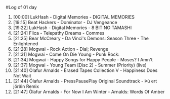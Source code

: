 #Log of 01 day

1. [00:00] LukHash - Digital Memories - DIGITAL MEMORIES
1. [19:15] Beat Hackers - Dominator - DJ Vengeance
1. [19:22] LukHash - Digital Memories - 8 BIT NO TAMASHI
1. [21:24] Flica - Telepathy Dreams - Commes
1. [21:25] Bear McCreary - Da Vinci's Demons: Season Three - The Enlightened
1. [21:28] Mogwai - Rock Action - Dial; Revenge
1. [21:31] Mogwai - Come On Die Young - Punk Rock:
1. [21:34] Mogwai - Happy Songs for Happy People - Moses? I Amn't
1. [21:37] Mogwai - Young Team [Disc 2] - Summer (Priority) (live)
1. [21:40] Ólafur Arnalds - Erased Tapes Collection V - Happiness Does Not Wait
1. [21:44] Ólafur Arnalds - PressPausePlay Original Soundtrack - Þú ert jörðin Remix
1. [21:47] Ólafur Arnalds - For Now I Am Winter - Arnalds: Words Of Amber
